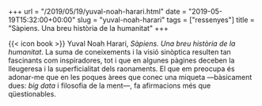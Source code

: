+++
url = "/2019/05/19/yuval-noah-harari.html"
date = "2019-05-19T15:32:00+00:00"
slug = "yuval-noah-harari"
tags = ["ressenyes"]
title = "Sàpiens. Una breu història de la humanitat"
+++

{{< icon book >}} Yuval Noah Harari, *Sàpiens. Una breu història de la humanitat*. La suma de coneixements i la visió sinòptica resulten tan fascinants com inspiradores, tot i que en algunes pàgines deceben la lleugeresa i la superficialitat dels raonaments. El que em preocupa és adonar-me que en les poques àrees que conec una miqueta —bàsicament dues: *big data* i filosofia de la ment—, fa afirmacions més que qüestionables.
